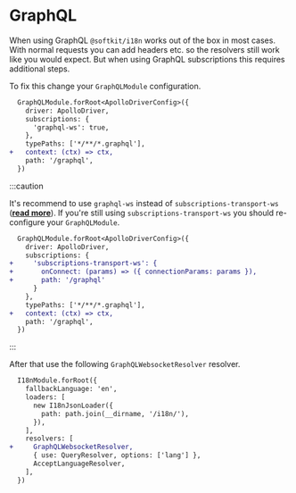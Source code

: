 # GraphQL

When using GraphQL `@softkit/i18n` works out of the box in most cases. With normal requests you can add headers etc. so the resolvers still work like you would expect. But when using GraphQL subscriptions this requires additional steps.

To fix this change your `GraphQLModule` configuration.

```diff title="src/app.module.ts"
  GraphQLModule.forRoot<ApolloDriverConfig>({
    driver: ApolloDriver,
    subscriptions: {
      'graphql-ws': true,
    },
    typePaths: ['*/**/*.graphql'],
+   context: (ctx) => ctx,
    path: '/graphql',
  })
```

:::caution

It's recommend to use `graphql-ws` instead of `subscriptions-transport-ws` (**[read more](https://github.com/apollographql/subscriptions-transport-ws)**). If you're still using `subscriptions-transport-ws` you should re-configure your `GraphQLModule`.

```diff title="src/app.module.ts"
  GraphQLModule.forRoot<ApolloDriverConfig>({
    driver: ApolloDriver,
    subscriptions: {
+     'subscriptions-transport-ws': {
+       onConnect: (params) => ({ connectionParams: params }),
+       path: '/graphql'
      }
    },
    typePaths: ['*/**/*.graphql'],
+   context: (ctx) => ctx,
    path: '/graphql',
  })
```

:::

After that use the following `GraphQLWebsocketResolver` resolver.

```diff title="src/app.module.ts"
  I18nModule.forRoot({
    fallbackLanguage: 'en',
    loaders: [
      new I18nJsonLoader({
        path: path.join(__dirname, '/i18n/'),
      }),
    ],
    resolvers: [
+     GraphQLWebsocketResolver,
      { use: QueryResolver, options: ['lang'] },
      AcceptLanguageResolver,
    ],
  })
```
